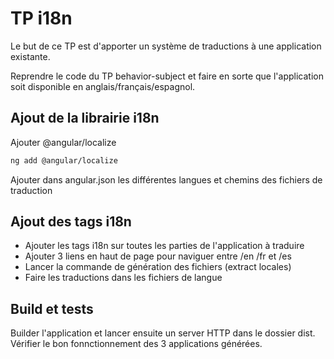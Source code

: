 # TP i18n

Le but de ce TP est d'apporter un système de traductions à une application existante.

Reprendre le code du TP behavior-subject et faire en sorte que l'application soit disponible en anglais/français/espagnol.

## Ajout de la librairie i18n

Ajouter @angular/localize

```bash
ng add @angular/localize
```

Ajouter dans angular.json les différentes langues et chemins des fichiers de traduction

## Ajout des tags i18n

- Ajouter les tags i18n sur toutes les parties de l'application à traduire
- Ajouter 3 liens en haut de page pour naviguer entre /en /fr et /es
- Lancer la commande de génération des fichiers (extract locales)
- Faire les traductions dans les fichiers de langue

## Build et tests

Builder l'application et lancer ensuite un server HTTP dans le dossier dist. Vérifier le bon fonnctionnement des 3 applications générées.


